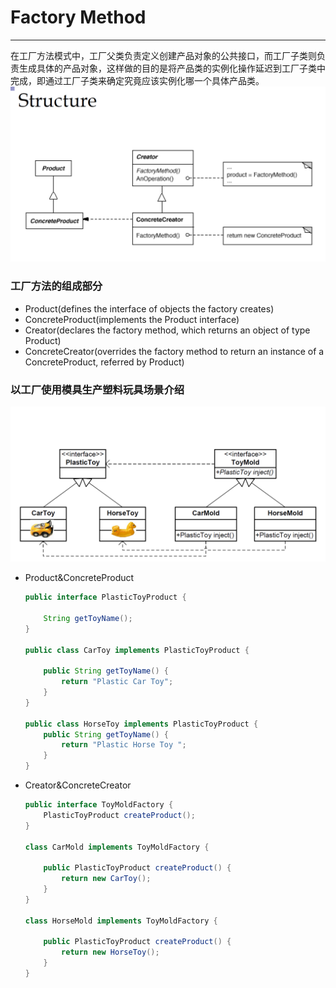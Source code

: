 # Factory Method
---
在工厂方法模式中，工厂父类负责定义创建产品对象的公共接口，而工厂子类则负责生成具体的产品对象，这样做的目的是将产品类的实例化操作延迟到工厂子类中完成，即通过工厂子类来确定究竟应该实例化哪一个具体产品类。
![Factory Method](../../picture/designpattern/factoryMethod.png)
### 工厂方法的组成部分
- Product(defines the interface of objects the factory creates)
- ConcreteProduct(implements the Product interface)
- Creator(declares the factory method, which returns an object of type Product)
- ConcreteCreator(overrides the factory method to return an instance of a ConcreteProduct, referred by Product)
### 以工厂使用模具生产塑料玩具场景介绍
![Factory Method](../../picture/designpattern/factoryMethodDemo.PNG)
- Product&ConcreteProduct
    ```java
    public interface PlasticToyProduct {
    
        String getToyName();
    }
    
    public class CarToy implements PlasticToyProduct {
    
        public String getToyName() {
            return "Plastic Car Toy";
        }
    }
    
    public class HorseToy implements PlasticToyProduct {
        public String getToyName() {
            return "Plastic Horse Toy ";
        }
    }
    ```
- Creator&ConcreteCreator
    ```java
    public interface ToyMoldFactory {
        PlasticToyProduct createProduct();
    }
    
    class CarMold implements ToyMoldFactory {
    
        public PlasticToyProduct createProduct() {
            return new CarToy();
        }
    }
    
    class HorseMold implements ToyMoldFactory {
    
        public PlasticToyProduct createProduct() {
            return new HorseToy();
        }
    }
    ```
